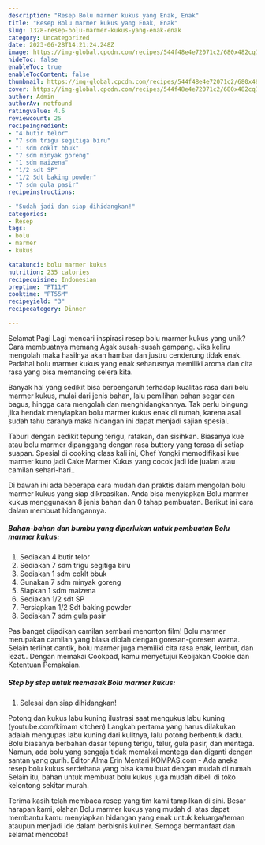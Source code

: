```yaml
---
description: "Resep Bolu marmer kukus yang Enak, Enak"
title: "Resep Bolu marmer kukus yang Enak, Enak"
slug: 1328-resep-bolu-marmer-kukus-yang-enak-enak
category: Uncategorized
date: 2023-06-28T14:21:24.248Z
image: https://img-global.cpcdn.com/recipes/544f48e4e72071c2/680x482cq70/bolu-marmer-kukus-foto-resep-utama.jpg
hideToc: false
enableToc: true
enableTocContent: false
thumbnail: https://img-global.cpcdn.com/recipes/544f48e4e72071c2/680x482cq70/bolu-marmer-kukus-foto-resep-utama.jpg
cover: https://img-global.cpcdn.com/recipes/544f48e4e72071c2/680x482cq70/bolu-marmer-kukus-foto-resep-utama.jpg
author: Admin
authorAv: notfound
ratingvalue: 4.6
reviewcount: 25
recipeingredient:
- "4 butir telor"
- "7 sdm trigu segitiga biru"
- "1 sdm coklt bbuk"
- "7 sdm minyak goreng"
- "1 sdm maizena"
- "1/2 sdt SP"
- "1/2 Sdt baking powder"
- "7 sdm gula pasir"
recipeinstructions:

- "Sudah jadi dan siap dihidangkan!"
categories:
- Resep
tags:
- bolu
- marmer
- kukus

katakunci: bolu marmer kukus 
nutrition: 235 calories
recipecuisine: Indonesian
preptime: "PT11M"
cooktime: "PT55M"
recipeyield: "3"
recipecategory: Dinner

---
```



Selamat Pagi Lagi mencari inspirasi resep bolu marmer kukus yang unik? Cara membuatnya memang Agak susah-susah gampang. Jika keliru mengolah maka hasilnya akan hambar dan justru cenderung tidak enak. Padahal bolu marmer kukus yang enak seharusnya memiliki aroma dan cita rasa yang bisa memancing selera kita.


Banyak hal yang sedikit bisa berpengaruh terhadap kualitas rasa dari bolu marmer kukus, mulai dari jenis bahan, lalu pemilihan bahan segar dan bagus, hingga cara mengolah dan menghidangkannya. Tak perlu bingung jika hendak menyiapkan bolu marmer kukus enak di rumah, karena asal sudah tahu caranya maka hidangan ini dapat menjadi sajian spesial.

Taburi dengan sedikit tepung terigu, ratakan, dan sisihkan. Biasanya kue atau bolu marmer dipanggang dengan rasa buttery yang terasa di setiap suapan. Spesial di cooking class kali ini, Chef Yongki memodifikasi kue marmer kuno jadi Cake Marmer Kukus yang cocok jadi ide jualan atau camilan sehari-hari..


Di bawah ini ada beberapa cara mudah dan praktis dalam mengolah bolu marmer kukus yang siap dikreasikan. Anda bisa menyiapkan Bolu marmer kukus menggunakan 8 jenis bahan dan 0 tahap pembuatan. Berikut ini cara dalam membuat hidangannya.

<!--inarticleads1-->

##### Bahan-bahan dan bumbu yang diperlukan untuk pembuatan Bolu marmer kukus:

1. Sediakan 4 butir telor
1. Sediakan 7 sdm trigu segitiga biru
1. Sediakan 1 sdm coklt bbuk
1. Gunakan 7 sdm minyak goreng
1. Siapkan 1 sdm maizena
1. Sediakan 1/2 sdt SP
1. Persiapkan 1/2 Sdt baking powder
1. Sediakan 7 sdm gula pasir


Pas banget dijadikan camilan sembari menonton film! Bolu marmer merupakan camilan yang biasa diolah dengan goresan-goresen warna. Selain terlihat cantik, bolu marmer juga memiliki cita rasa enak, lembut, dan lezat.. Dengan memakai Cookpad, kamu menyetujui Kebijakan Cookie dan Ketentuan Pemakaian. 

<!--inarticleads2-->

##### Step by step untuk memasak Bolu marmer kukus:


1. Selesai dan siap dihidangkan!

Potong dan kukus labu kuning ilustrasi saat mengukus labu kuning (youtube.com/kimam kitchen) Langkah pertama yang harus dilakukan adalah mengupas labu kuning dari kulitnya, lalu potong berbentuk dadu. Bolu biasanya berbahan dasar tepung terigu, telur, gula pasir, dan mentega. Namun, ada bolu yang sengaja tidak memakai mentega dan diganti dengan santan yang gurih. Editor Alma Erin Mentari KOMPAS.com - Ada aneka resep bolu kukus serdehana yang bisa kamu buat dengan mudah di rumah. Selain itu, bahan untuk membuat bolu kukus juga mudah dibeli di toko kelontong sekitar murah. 

Terima kasih telah membaca resep yang tim kami tampilkan di sini. Besar harapan kami, olahan Bolu marmer kukus yang mudah di atas dapat membantu kamu menyiapkan hidangan yang enak untuk keluarga/teman ataupun menjadi ide dalam berbisnis kuliner. Semoga bermanfaat dan selamat mencoba!
